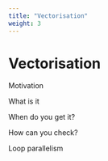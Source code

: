 ```yaml
---
title: "Vectorisation"
weight: 3
---
```


# Vectorisation

Motivation

What is it

When do you get it?

How can you check?

Loop parallelism
